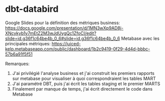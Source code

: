 # dbt-databird

 Google Slides pour la définition des métriques business: https://docs.google.com/presentation/d/1MN3wXp9AD8j-XNcykyb1v7mEtZ2M3wJdUygQc1ZfoCI/edit?slide=id.g36f1c64be4b_0_6#slide=id.g36f1c64be4b_0_6
 Metabase avec les principales métriques: https://juiced-kelp.metabaseapp.com/public/dashboard/1b2c9419-0f29-4d4d-bbbc-57b6a91f5f51

 Remarques:
 1. J'ai privilégié l'analyse business et j'ai construit les premiers rapports sur metabase pour visualiser à quoi correspondraient les tables MART
 2. J'ai paramétré DBT, puis j'ai écrit les tables staging et le premier MARTS
 3. Finalement par manque de temps, j'ai écrit directement le code dans Metabase